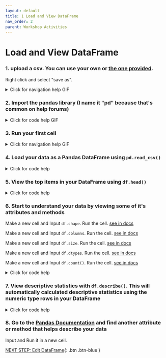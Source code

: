 ```yaml
---
layout: default
title: 1 Load and View DataFrame
nav_order: 2
parent: Workshop Activities
---
```

# Load and View DataFrame

### 1. upload a csv. You can use your own or [the one provided](https://raw.githubusercontent.com/uviclibraries/data-frames/main/student-files/Highest%20Holywood%20Grossing%20Movies.csv).
Right click and select "save as".

<details>
<summary>Click for navigation help GIF</summary>
<img src="images\data-frames-Activity-01\upload-csv.gif">
</details>

### 2. Import the pandas library (I name it "pd" because that's common on help forums)

<details>
<summary>Click for code help GIF</summary>
<img src="images\data-frames-Activity-01\import-pandas.gif">
</details>

### 3. Run your first cell

<details>
<summary>Click for navigation help GIF</summary>
<img src="images\data-frames-Activity-01\import-pandas.gif">
</details>

### 4. Load your data as a Pandas DataFrame using `pd.read_csv()`
<details>
<summary>Click for code help</summary>
<p>"header = 0" tells the function that your data has headings on row 0</p>
<img src="images\data-frames-Activity-01\loading-csv.PNG">
</details>

### 5. View the top items in your DataFrame using `df.head()`
<details>
<summary>Click for code help</summary>
<p>by default, <b>head()</b> shows the top 5 rows of your DataFrame, but pass it any number to show more</p>
<img src="images\data-frames-Activity-01\movie-head.PNG">
</details>

### 6. Start to understand your data by viewing some of it's attributes and methods
Make a new cell and Input `df.shape`. Run the cell. [see in docs](https://pandas.pydata.org/docs/reference/api/pandas.DataFrame.shape.html#pandas.DataFrame.shape)

Make a new cell and Input `df.columns`. Run the cell. [see in docs](https://pandas.pydata.org/docs/reference/api/pandas.DataFrame.columns.html#pandas.DataFrame.columns)

Make a new cell and Input `df.size`. Run the cell. [see in docs](https://pandas.pydata.org/docs/reference/api/pandas.DataFrame.size.html#pandas.DataFrame.size)

Make a new cell and Input `df.dtypes`. Run the cell. [see in docs](https://pandas.pydata.org/docs/reference/api/pandas.DataFrame.dtypes.html#pandas.DataFrame.dtypes)

Make a new cell and Input `df.count()`. Run the cell. [see in docs](https://pandas.pydata.org/docs/reference/api/pandas.DataFrame.count.html)

<details>
<summary>Click for code help</summary>
<img src="images\data-frames-Activity-01\df-shape.PNG">
<img src="images\data-frames-Activity-01\df-cols.PNG">
<img src="images\data-frames-Activity-01\df-size.PNG">
<img src="images\data-frames-Activity-01\df-dtypes.PNG">
<img src="images\data-frames-Activity-01\df-count.PNG">
</details>

### 7. View descriptive statistics with `df.describe()`. This will automatically calculated descriptive statistics using the numeric type rows in your DataFrame
<details>
<summary>Click for code help</summary>
<img src="images\data-frames-Activity-01\df-describe.PNG">
</details>

### 8. Go to the [Pandas Documentation](https://pandas.pydata.org/docs/reference/frame.html) and find another attribute or method that helps describe your data
Input and Run it in a new cell.

[NEXT STEP: Edit DataFrame](2-edit-dataframe){: .btn .btn-blue }
